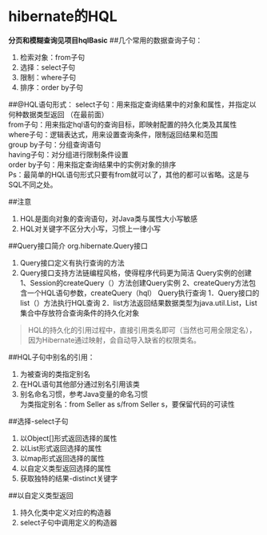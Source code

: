 # hibernate的HQL
**分页和模糊查询见项目hqlBasic**
##几个常用的数据查询子句：
1. 检索对象：from子句
2. 选择：select子句
3. 限制：where子句
4. 排序：order by子句

##@HQL语句形式：
select子句：用来指定查询结果中的对象和属性，并指定以何种数据类型返回 （在最前面）<br>
from子句：用来指定hql语句的查询目标，即映射配置的持久化类及其属性<br>
where子句：逻辑表达式，用来设置查询条件，限制返回结果和范围<br>
group by子句：分组查询语句<br>
having子句：对分组进行限制条件设置<br>
order by子句：用来指定查询结果中的实例对象的排序<br>
Ps：最简单的HQL语句形式只要有from就可以了，其他的都可以省略。这是与SQL不同之处。

##注意
1. HQL是面向对象的查询语句，对Java类与属性大小写敏感
2. HQL对关键字不区分大小写，习惯上一律小写

##Query接口简介
org.hibernate.Query接口
1.	Query接口定义有执行查询的方法
2.	Query接口支持方法链编程风格，使得程序代码更为简洁
Query实例的创建
1、Session的createQuery（）方法创建Query实例
2、createQuery方法包含一个HQL语句参数，createQuery（hql）
Query执行查询
1．Query接口的list（）方法执行HQL查询
2．list方法返回结果数据类型为java.util.List，List集合中存放符合查询条件的持久化对象

>HQL的持久化的引用过程中，直接引用类名即可（当然也可用全限定名），因为Hibernate通过映射，会自动导入缺省的权限类名。

##HQL子句中别名的引用：
1. 为被查询的类指定别名
2. 在HQL语句其他部分通过别名引用该类
3. 别名命名习惯，参考Java变量的命名习惯<br>
为类指定别名：from Seller as s/from Seller s，要保留代码的可读性

##选择-select子句
1. 以Object[]形式返回选择的属性
2. 以List形式返回选择的属性
3. 以map形式返回选择的属性
4. 以自定义类型返回选择的属性
5. 获取独特的结果-distinct关键字

##以自定义类型返回
1. 持久化类中定义对应的构造器
2. select子句中调用定义的构造器